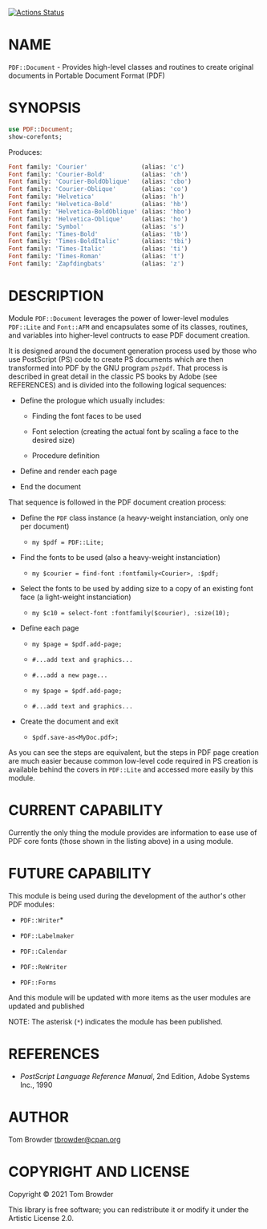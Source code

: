 [![Actions Status](https://github.com/tbrowder/PDF-Document/workflows/test/badge.svg)](https://github.com/tbrowder/PDF-Document/actions)

NAME
====

`PDF::Document` - Provides high-level classes and routines to create original documents in Portable Document Format (PDF)

SYNOPSIS
========

```raku
use PDF::Document;
show-corefonts;
```

Produces:

```raku
Font family: 'Courier'               (alias: 'c')
Font family: 'Courier-Bold'          (alias: 'ch')
Font family: 'Courier-BoldOblique'   (alias: 'cbo')
Font family: 'Courier-Oblique'       (alias: 'co')
Font family: 'Helvetica'             (alias: 'h')
Font family: 'Helvetica-Bold'        (alias: 'hb')
Font family: 'Helvetica-BoldOblique' (alias: 'hbo')
Font family: 'Helvetica-Oblique'     (alias: 'ho')
Font family: 'Symbol'                (alias: 's')
Font family: 'Times-Bold'            (alias: 'tb')
Font family: 'Times-BoldItalic'      (alias: 'tbi')
Font family: 'Times-Italic'          (alias: 'ti')
Font family: 'Times-Roman'           (alias: 't')
Font family: 'Zapfdingbats'          (alias: 'z')
```

DESCRIPTION
===========

Module `PDF::Document` leverages the power of lower-level modules `PDF::Lite` and `Font::AFM` and encapsulates some of its classes, routines, and variables into higher-level contructs to ease PDF document creation.

It is designed around the document generation process used by those who use PostScript (PS) code to create PS documents which are then transformed into PDF by the GNU program `ps2pdf`. That process is described in great detail in the classic PS books by Adobe (see REFERENCES) and is divided into the following logical sequences:

  * Define the prologue which usually includes:

    * Finding the font faces to be used

    * Font selection (creating the actual font by scaling a face to the desired size)

    * Procedure definition

  * Define and render each page

  * End the document

That sequence is followed in the PDF document creation process:

  * Define the `PDF` class instance (a heavy-weight instanciation, only one per document)

    * `my $pdf = PDF::Lite;`

  * Find the fonts to be used (also a heavy-weight instanciation)

    * `my $courier = find-font :fontfamily<Courier>, :$pdf;`

  * Select the fonts to be used by adding size to a copy of an existing font face (a light-weight instanciation)

    * `my $c10 = select-font :fontfamily($courier), :size(10);`

  * Define each page

    * `my $page = $pdf.add-page;`

    * `#...add text and graphics...`

    * `#...add a new page...`

    * `my $page = $pdf.add-page;`

    * `#...add text and graphics...`

  * Create the document and exit

    * `$pdf.save-as<MyDoc.pdf>;`

As you can see the steps are equivalent, but the steps in PDF page creation are much easier because common low-level code required in PS creation is available behind the covers in `PDF::Lite` and accessed more easily by this module.

CURRENT CAPABILITY
==================

Currently the only thing the module provides are information to ease use of PDF core fonts (those shown in the listing above) in a using module.

FUTURE CAPABILITY
=================

This module is being used during the development of the author's other PDF modules:

  * `PDF::Writer`*

  * `PDF::Labelmaker`

  * `PDF::Calendar`

  * `PDF::ReWriter`

  * `PDF::Forms`

And this module will be updated with more items as the user modules are updated and published

NOTE: The asterisk (`*`) indicates the module has been published.

REFERENCES
==========



  * *PostScript Language Reference Manual*, 2nd Edition, Adobe Systems Inc., 1990

AUTHOR
======

Tom Browder <tbrowder@cpan.org>

COPYRIGHT AND LICENSE
=====================

Copyright © 2021 Tom Browder

This library is free software; you can redistribute it or modify it under the Artistic License 2.0.

